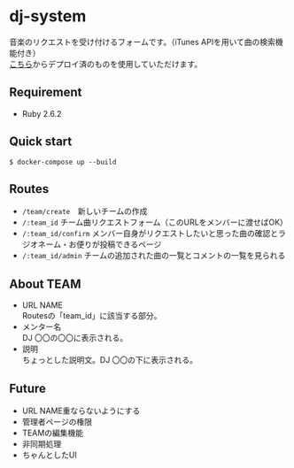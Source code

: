 # dj-system
音楽のリクエストを受け付けるフォームです。（iTunes APIを用いて曲の検索機能付き）  
[こちら](https://dj-system.herokuapp.com/)からデプロイ済のものを使用していただけます。

## Requirement
- Ruby 2.6.2

## Quick start
```
$ docker-compose up --build
```

## Routes
- ```/team/create```　新しいチームの作成
- ```/:team_id``` チーム曲リクエストフォーム（このURLをメンバーに渡せばOK）
- ```/:team_id/confirm``` メンバー自身がリクエストしたいと思った曲の確認とラジオネーム・お便りが投稿できるページ
- ```/:team_id/admin``` チームの追加された曲の一覧とコメントの一覧を見られる

## About TEAM
- URL NAME  
Routesの「team_id」に該当する部分。
- メンター名  
DJ 〇〇の〇〇に表示される。
- 説明  
ちょっとした説明文。DJ 〇〇の下に表示される。

## Future
- URL NAME重ならないようにする
- 管理者ページの権限
- TEAMの編集機能
- 非同期処理
- ちゃんとしたUI
